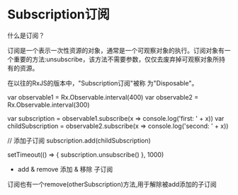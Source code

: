 Subscription订阅
==========

什么是订阅？

订阅是一个表示一次性资源的对象，通常是一个可观察对象的执行。订阅对象有一个重要的方法:unsubscribe，该方法不需要参数，仅仅去废弃掉可观察对象所持有的资源。

在以往的RxJS的版本中，"Subscription订阅"被称
为"Disposable"。

var observable1 = Rx.Observable.interval(400)
var observable2 = Rx.Observable.interval(300)

var subscription = observable1.subscribe(x => console.log('first: ' + x))
var childSubscription = observable2.subscribe(x => console.log('second: ' + x))

// 添加子订阅
subscription.add(childSubscription)

setTimeout(() => {
  subscription.unsubscribe()
}, 1000)

- add & remove 添加 & 移除 子订阅

订阅也有一个remove(otherSubscription)方法,用于解除被add添加的子订阅